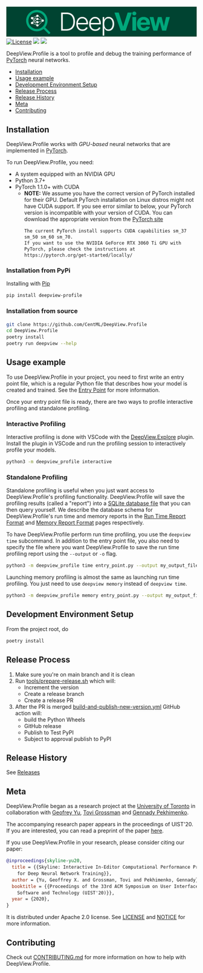 ![DeepView](https://raw.githubusercontent.com/CentML/DeepView.Profile/main/assets/deepview.png)
[![License](https://img.shields.io/badge/license-Apache--2.0-green?style=flat)](https://github.com/CentML/DeepView.Profile/blob/main/LICENSE)
![](https://img.shields.io/pypi/pyversions/deepview-profile.svg)
[![](https://img.shields.io/pypi/v/deepview-profile.svg)](https://pypi.org/project/deepview-profile/)

DeepView.Profile is a tool to profile and debug the training performance of [PyTorch](https://pytorch.org) neural networks.

- [Installation](#installation)
- [Usage example](#getting-started)
- [Development Environment Setup](#dev-setup)
- [Release Process](#release-process)
- [Release History](#release-history)
- [Meta](#meta)
- [Contributing](#contributing)

<h2 id="installation">Installation</h2>

DeepView.Profile works with *GPU-based* neural networks that are implemented in [PyTorch](https://pytorch.org).

To run DeepView.Profile, you need:
- A system equipped with an NVIDIA GPU
- Python 3.7+
- PyTorch 1.1.0+ with CUDA
  - **NOTE:**  We assume you have the correct version of PyTorch installed for their GPU. Default PyTorch installation on Linux distros might not have CUDA support. If you see error similar to below, your PyTorch version is incompatible with your version of CUDA. You can download the appropriate version from the [PyTorch site](https://pytorch.org/get-started/locally/)
    ```NVIDIA GeForce RTX 3060 Ti with CUDA capability sm_86 is not compatible with the current PyTorch installation.
    The current PyTorch install supports CUDA capabilities sm_37 sm_50 sm_60 sm_70.
    If you want to use the NVIDIA GeForce RTX 3060 Ti GPU with PyTorch, please check the instructions at https://pytorch.org/get-started/locally/
    ```

### Installation from PyPi

Installing with [Pip](https://packaging.python.org/en/latest/tutorials/installing-packages/#use-pip-for-installing)
```zsh
pip install deepview-profile
```

### Installation from source
```bash
git clone https://github.com/CentML/DeepView.Profile
cd DeepView.Profile
poetry install
poetry run deepview --help
```

<h2 id="getting-started">Usage example</h2>

To use DeepView.Profile in your project, you need to first write an entry point file, which is a regular Python file that describes how your model is created and trained. See the [Entry Point](docs/providers.md) for more information.

Once your entry point file is ready, there are two ways to profile interactive profiling and standalone profiling.

### Interactive Profiling
Interactive profiling is done with VSCode with the [DeepView.Explore](https://github.com/CentML/DeepView.Explore) plugin. Install the plugin in VSCode and run the profiling session to interactively profile your models.
```zsh
python3 -m deepview_profile interactive
```

### Standalone Profiling
Standalone profiling is useful when you just want access to DeepView.Profile's profiling functionality. DeepView.Profile will save the profiling results (called a "report") into a [SQLite database file](https://www.sqlite.org/) that you can then query yourself. We describe the database schema for DeepView.Profile's run time and memory reports in the [Run Time Report Format](docs/run-time-report.md) and [Memory Report Format](docs/memory-report.md) pages respectively.

To have DeepView.Profile perform run time profiling, you use the `deepview time`
subcommand. In addition to the entry point file, you also need to specify the
file where you want DeepView.Profile to save the run time profiling report using the
`--output` or `-o` flag.

```zsh
python3 -m deepview_profile time entry_point.py --output my_output_file.sqlite
```

Launching memory profiling is almost the same as launching run time profiling.
You just need to use `deepview memory` instead of `deepview time`.

```zsh
python3 -m deepview_profile memory entry_point.py --output my_output_file.sqlite
```

<h2 id="dev-setup">Development Environment Setup</h2>

From the project root, do
```zsh
poetry install
```
<h2 id="release-process">Release Process</h2>

1. Make sure you're on main branch and it is clean
1. Run [tools/prepare-release.sh](tools/prepare-release.sh) which will:
    * Increment the version
    * Create a release branch
    * Create a release PR
1. After the PR is merged [build-and-publish-new-version.yml](.github/workflows/build-and-publish-new-version.yml) GitHub action will:
    * build the Python Wheels
    * GitHub release
    * Publish to Test PyPI
    * Subject to approval publish to PyPI

<h2 id="release-history">Release History</h2>

See [Releases](https://github.com/CentML/DeepView.Profile/releases)

<h2 id="meta">Meta</h2>

DeepView.Profile began as a research project at the [University of Toronto](https://web.cs.toronto.edu) in collaboration with [Geofrey Yu](mailto:gxyu@cs.toronto.edu), [Tovi Grossman](https://www.tovigrossman.com) and [Gennady Pekhimenko](https://www.cs.toronto.edu/~pekhimenko/).

The accompanying research paper appears in the proceedings of UIST'20. If you are interested, you can read a preprint of the paper [here](https://arxiv.org/pdf/2008.06798.pdf).

If you use DeepView.Profile in your research, please consider citing our paper:

```bibtex
@inproceedings{skyline-yu20,
  title = {{Skyline: Interactive In-Editor Computational Performance Profiling
    for Deep Neural Network Training}},
  author = {Yu, Geoffrey X. and Grossman, Tovi and Pekhimenko, Gennady},
  booktitle = {{Proceedings of the 33rd ACM Symposium on User Interface
    Software and Technology (UIST'20)}},
  year = {2020},
}
```

It is distributed under Apache 2.0 license. See [LICENSE](LICENSE) and [NOTICE](NOTICE) for more information.

<h2 id="contributing">Contributing</h2>

Check out [CONTRIBUTING.md](CONTRIBUTING.md) for more information on how to help with DeepView.Profile.
